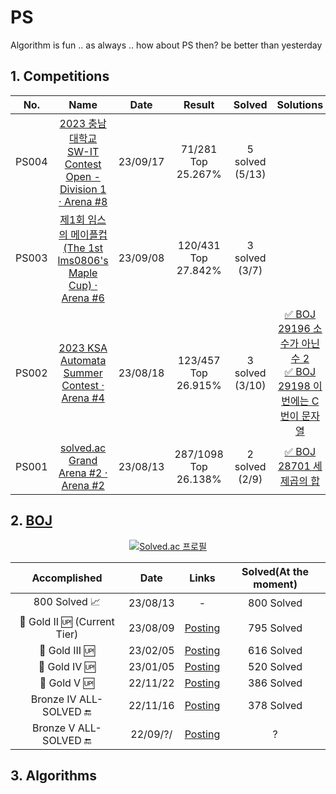 # PS
Algorithm is fun .. as always .. how about PS then? be better than yesterday

## 1. Competitions
<div align="center", class="contest">

| No. | Name | Date | Result | Solved | Solutions |
| :--------: | :-----------: | :-----------: | :-----------: | :-----------: | :-----------: |
| PS004 | [2023 충남대학교 SW-IT Contest Open - Division 1 · Arena #8](https://www.acmicpc.net/contest/view/1120) | 23/09/17 | 71/281<br>Top 25.267% | 5 solved<br>(5/13)| |
| PS003 | [제1회 임스의 메이플컵 (The 1st lms0806's Maple Cup) · Arena #6](https://www.acmicpc.net/contest/view/1088) | 23/09/08 | 120/431<br>Top 27.842% | 3 solved<br>(3/7) | |
| PS002 | [2023 KSA Automata Summer Contest · Arena #4](https://www.acmicpc.net/contest/view/1086)  | 23/08/18 | 123/457<br>Top 26.915% | 3 solved<br>(3/10) | [✅ BOJ 29196 소수가 아닌 수 2](https://sh-avid-learner.tistory.com/275) <br> [✅ BOJ 29198 이번에는 C번이 문자열](https://sh-avid-learner.tistory.com/211)|
| PS001 | [solved.ac Grand Arena #2 · Arena #2](https://www.acmicpc.net/contest/view/1077) | 23/08/13 | 287/1098<br>Top 26.138% | 2 solved<br>(2/9) | [✅ BOJ 28701 세제곱의 합](https://sh-avid-learner.tistory.com/236)|

</div>

## 2. [BOJ](https://www.acmicpc.net/)

<div align="center">

[![Solved.ac
프로필](http://mazassumnida.wtf/api/v2/generate_badge?boj=harry0558)](https://solved.ac/harry0558)

</div>

<div align="center", class="boj">

| Accomplished | Date | Links | Solved(At the moment) |
| :--------: | :-----------: | :-----------: | :-----------: |
| 800 Solved 📈 | 23/08/13 | - | 800 Solved |
| 🥇 Gold II 🆙 (Current Tier) | 23/08/09  | [Posting](https://blog.naver.com/harry0558/223181417972) | 795 Solved |
| 🥇 Gold III 🆙 | 23/02/05 | [Posting](https://blog.naver.com/harry0558/223006274400) | 616 Solved |
| 🥇 Gold IV 🆙 | 23/01/05 | [Posting](https://blog.naver.com/harry0558/222977211082) | 520 Solved |
| 🥇 Gold V 🆙 | 22/11/22 | [Posting](https://blog.naver.com/harry0558/222935569578) | 386 Solved |
| Bronze IV ALL-SOLVED 🔚 | 22/11/16 | [Posting](https://blog.naver.com/harry0558/222932053826) | 378 Solved |
| Bronze V ALL-SOLVED 🔚 | 22/09/?/ | [Posting](https://blog.naver.com/harry0558/222917719130) | ? |


</div>

## 3. Algorithms


